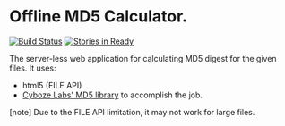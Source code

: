 Offline MD5 Calculator.
=======================

[![Build Status](https://travis-ci.org/tshm/md5html.svg?branch=master)](https://travis-ci.org/tshm/md5html)
[![Stories in Ready](https://badge.waffle.io/tshm/md5html.png?label=ready&title=Ready)](https://waffle.io/tshm/md5html)

The server-less web application for calculating MD5 digest
for the given files.
It uses:

* html5 (FILE API)
* [Cyboze Labs' MD5 library](http://labs.cybozu.co.jp/blog/mitsunari/2007/07/24/js/md5.js)
  to accomplish the job.


[note]
Due to the FILE API limitation, it may not work for large files.

